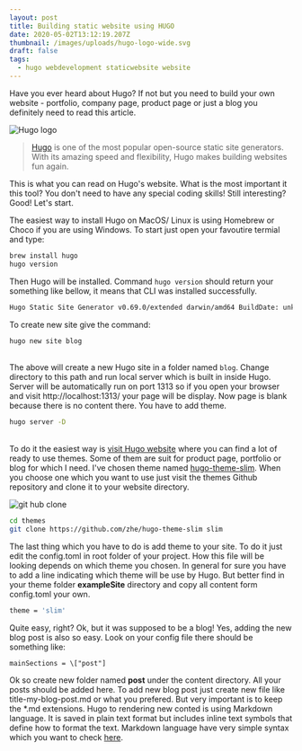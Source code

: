 ```yaml
---
layout: post
title: Building static website using HUGO
date: 2020-05-02T13:12:19.207Z
thumbnail: /images/uploads/hugo-logo-wide.svg
draft: false
tags:
  - hugo webdevelopment staticwebsite website
---
```

Have you ever heard about Hugo? If not but you need to build your own website - portfolio, company page, product page or just a blog you definitely need to read this article. 

![Hugo logo ](/images/uploads/hugo-logo-wide.svg "Hugo logo")



> [Hugo](https://gohugo.io/) is one of the most popular open-source static site generators. With its amazing speed and flexibility, Hugo makes building websites fun again. 

This is what you can read on Hugo's website. What is the most important it this tool? You don't need to have any special coding skills! Still interesting? Good! Let's start.

The easiest way to install Hugo on MacOS/ Linux is using Homebrew or Choco if you are using Windows.  To start just open your favoutire termial and type: 



```bash
brew install hugo
hugo version
```

Then Hugo will be installed. Command `hugo version`  should return your something like bellow, it means that CLI was installed successfully. 



```bash
Hugo Static Site Generator v0.69.0/extended darwin/amd64 BuildDate: unknown
```

To create new site give the command: 

```bash
hugo new site blog
```

\
The above will create a new Hugo site in a folder named `blog`. Change directory to this path and run local server which is built in inside Hugo.  Server will be automatically run on port 1313 so if you open your browser and visit http://localhost:1313/ your page will be display. Now page is blank because there is no content there. You have to add theme. 

```bash
hugo server -D
```

\
To do it the easiest way is [visit Hugo website](https://themes.gohugo.io/) where you can find a lot of ready to use themes. Some of them are suit for product page, portfolio or blog for which I need. I've chosen theme named [hugo-theme-slim](https://github.com/zhe/hugo-theme-slim). When you choose one which you want to use just visit the themes Github repository and clone it to your website directory. 

![git hub clone](/images/uploads/clone-git.gif)



```bash
cd themes
git clone https://github.com/zhe/hugo-theme-slim slim
```

The last thing which you have to do is add theme to your site. To do it just edit the config.toml in root folder of your project. How this file will be looking depends on which theme you chosen. In general for sure you have to add a line indicating which theme will be use by Hugo. But better find in your theme folder **exampleSite** directory and copy all content form config.toml your own. 

```bash
theme = 'slim'
```

Quite easy, right? Ok, but it was supposed to be a blog! Yes, adding the new blog post is also so easy. Look on your config file there should be something like: 

```
mainSections = \["post"]
```

Ok so create new folder named **post** under the content directory. All your posts should be added here. To add new blog post just create new file like title-my-blog-post.md or what you prefered. But very important is to keep the *.md extensions. Hugo to rendering new conted is using Markdown language. It is saved in plain text format but includes inline text symbols that define how to format the text. Markdown language have very simple syntax which you want to check [here](https://guides.github.com/features/mastering-markdown/).